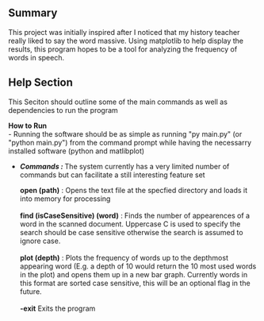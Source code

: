 Summary
-
This project was initially inspired after I noticed that my history teacher really liked to say the word massive.
Using matplotlib to help display the results, this program hopes to be a tool for analyzing the frequency of words 
in speech.

Help Section
-
This Seciton should outline some of the main commands as well as dependencies to run the program

<b>How to Run</b> <br>
      - Running the software should be as simple as running "py main.py" (or "python main.py") from the command prompt while having the
      necessarry installed software (python and matlibplot)

- <b><i>Commands : </i></b>
  The system currently has a very limited number of commands but can facilitate a still interesting feature set

  <b>open (path)</b> : Opens the text file at the specfied directory and loads it into memory for processing <br> <br>
  <b>find (isCaseSensitive) (word)</b> : Finds the number of appearences of a word in the scanned document. Uppercase C is used to specify the search should be case sensitive
  otherwise the search is assumed to ignore case. <br> <br>
  <b>plot (depth)</b> : Plots the frequency of words up to the depthmost appearing word (E.g. a depth of 10 would return the 10 most used words in the plot)
  and opens them up in a new bar graph. Currently words in this format are sorted case sensitive, this will be an optional flag in the future. <br> <br>
  <b>-exit</b> Exits the program
